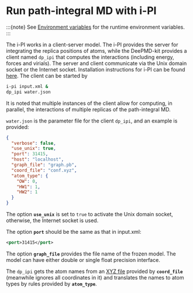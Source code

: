 # Run path-integral MD with i-PI

:::{note}
See [Environment variables](../env.md) for the runtime environment variables.
:::

The i-PI works in a client-server model. The i-PI provides the server for integrating the replica positions of atoms, while the DeePMD-kit provides a client named `dp_ipi` that computes the interactions (including energy, forces and virials). The server and client communicate via the Unix domain socket or the Internet socket. Installation instructions for i-PI can be found [here](../install/install-ipi.md). The client can be started by

```bash
i-pi input.xml &
dp_ipi water.json
```

It is noted that multiple instances of the client allow for computing, in parallel, the interactions of multiple replicas of the path-integral MD.

`water.json` is the parameter file for the client `dp_ipi`, and an example is provided:

```json
{
  "verbose": false,
  "use_unix": true,
  "port": 31415,
  "host": "localhost",
  "graph_file": "graph.pb",
  "coord_file": "conf.xyz",
  "atom_type": {
    "OW": 0,
    "HW1": 1,
    "HW2": 1
  }
}
```

The option **`use_unix`** is set to `true` to activate the Unix domain socket, otherwise, the Internet socket is used.

The option **`port`** should be the same as that in input.xml:

```xml
<port>31415</port>
```

The option **`graph_file`** provides the file name of the frozen model. The model can have either double or single float precision interface.

The `dp_ipi` gets the atom names from an [XYZ file](https://en.wikipedia.org/wiki/XYZ_file_format) provided by **`coord_file`** (meanwhile ignores all coordinates in it) and translates the names to atom types by rules provided by **`atom_type`**.
